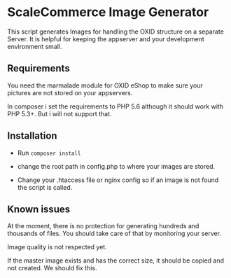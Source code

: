 ScaleCommerce Image Generator
=============================

This script generates Images for handling the OXID structure on a separate Server.
It is helpful for keeping the appserver and your development environment small.

Requirements
------------
You need the marmalade module for OXID eShop to make sure your pictures are not stored on your appservers.

In composer i set the requirements to PHP 5.6 although it should work with PHP 5.3+. But i will not support that.

Installation
------------
* Run ```composer install```

* change the root path in config.php to where your images are stored.

* Change your .htaccess file or nginx config so if an image is not found the script is called.


Known issues
------------
At the moment, there is no protection for generating hundreds and thousands of files.
You should take care of that by monitoring your server.

Image quality is not respected yet.

If the master image exists and has the correct size, it should be copied and not created. We should fix this.